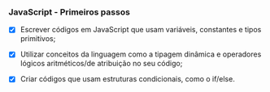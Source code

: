 ### JavaScript - Primeiros passos

- [x] Escrever códigos em JavaScript que usam variáveis, constantes e tipos primitivos;
- [x] Utilizar conceitos da linguagem como a tipagem dinâmica e operadores lógicos aritméticos/de atribuição no seu código;
- [x] Criar códigos que usam estruturas condicionais, como o if/else.



